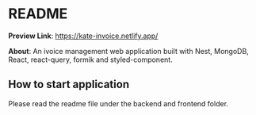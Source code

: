 # README

**Preview Link**: https://kate-invoice.netlify.app/

**About**: An ivoice management web application built with Nest, MongoDB, React, react-query, formik and styled-component.

## How to start application

Please read the readme file under the backend and frontend folder.
